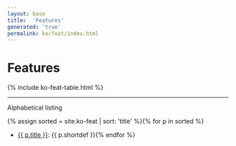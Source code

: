 ```yaml
---
layout: base
title:  'Features'
generated: 'true'
permalink: ko/feat/index.html
---
```


# Features

{% include ko-feat-table.html %}

----------

Alphabetical listing

{% assign sorted = site.ko-feat | sort: 'title' %}{% for p in sorted %}
* [{{ p.title }}](): {{ p.shortdef }}{% endfor %}
